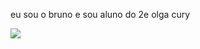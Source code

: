 eu sou o bruno e sou aluno do 2e olga cury 

![](https://media1.tenor.com/m/gvd0aYWSrusAAAAd/mem-meme.gif)
